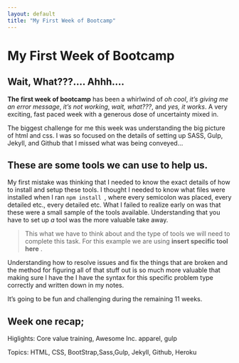 ```yaml
---
layout: default
title: "My First Week of Bootcamp"
---
```


My First Week of Bootcamp
=========================
## Wait, What???.... Ahhh….

**The first week of bootcamp** has been a whirlwind of *oh cool*, *it’s giving me an error message*, *it’s not working*, *wait, what???*, and *yes, it works*. A very exciting, fast paced week with a generous dose of uncertainty mixed in. 

The biggest challenge for me this week was understanding the big picture of html and css. I was so focused on the details of setting up SASS, Gulp, Jekyll, and Github that I missed what was being conveyed… 

## These are some tools we can use to help us.

My first mistake was thinking that I needed to know the exact details of how to install and setup these tools. I thought I needed to know what files were installed when I ran `npm install `, where every semicolon was placed, every detailed etc., every detailed etc. What I failed to realize early on was that these were a small sample of the tools available. Understanding that you have to set up *a* tool was the more valuable take away.

>This what we have to think about and the type of tools we will need to complete this task. For this example we are using __insert specific tool here__ .

Understanding how to resolve issues and fix the things that are broken and the method for figuring all of that stuff out is so much more valuable that making sure I have the I have the syntax for this specific problem type correctly and written down in my notes.

It’s going to be fun and challenging during the remaining 11 weeks.

## Week one recap;

Higlights: Core value training, Awesome Inc. apparel, gulp

Topics: HTML, CSS, BootStrap,Sass,Gulp, Jekyll, Github, Heroku





